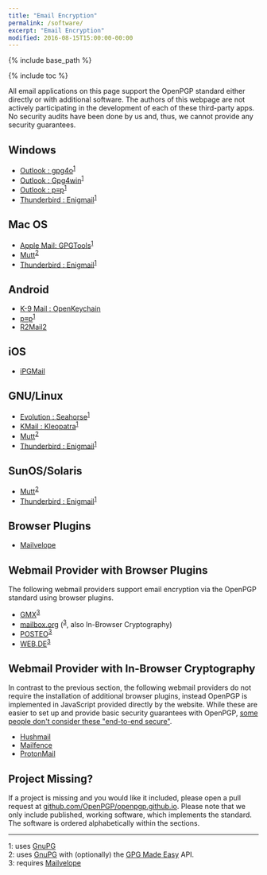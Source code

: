 ```yaml
---
title: "Email Encryption"
permalink: /software/
excerpt: "Email Encryption"
modified: 2016-08-15T15:00:00-00:00
---
```


{% include base_path %}

{% include toc %}

All email applications on this page support the OpenPGP standard either directly or with additional software.
The authors of this webpage are not actively participating in the development of each of these third-party apps.
No security audits have been done by us and, thus, we cannot provide any security guarantees.

## Windows
* [Outlook : gpg4o](/software/gpg4o/)<sup>[1](#gnupg)</sup>
* [Outlook : Gpg4win](/software/gpg4win/)<sup>[1](#gnupg)</sup>
* [Outlook : p≡p](/software/pep/)<sup>[1](#gnupg)</sup>
* [Thunderbird : Enigmail](/software/enigmail/)<sup>[1](#gnupg)</sup>

## Mac OS
* [Apple Mail: GPGTools](/software/gpgtools/)<sup>[1](#gnupg)</sup>
* [Mutt](/software/mutt/)<sup>[2](#gpgme)</sup>
* [Thunderbird : Enigmail](/software/enigmail/)<sup>[1](#gnupg)</sup>

## Android
* [K-9 Mail : OpenKeychain](/software/openkeychain/)
* [p≡p](/software/pep/)<sup>[1](#gnupg)</sup>
* [R2Mail2](/software/r2mail2/)

## iOS
* [iPGMail](/software/ipgmail/)

## GNU/Linux
* [Evolution : Seahorse](/software/seahorse/)<sup>[1](#gnupg)</sup>
* [KMail : Kleopatra](/software/kleopatra/)<sup>[1](#gnupg)</sup>
* [Mutt](/software/mutt/)<sup>[2](#gpgme)</sup>
* [Thunderbird : Enigmail](/software/enigmail/)<sup>[1](#gnupg)</sup>

## SunOS/Solaris
* [Mutt](/software/mutt/)<sup>[2](#gpgme)</sup>
* [Thunderbird : Enigmail](/software/enigmail/)<sup>[1](#gnupg)</sup>

## Browser Plugins
* [Mailvelope](/software/mailvelope/)

## Webmail Provider with Browser Plugins
The following webmail providers support email encryption via the OpenPGP standard using browser plugins.

* [GMX](http://www.gmx.net/)<sup>[3](#mailvelope)</sup>
* [mailbox.org](https://mailbox.org/) (<sup>[3](#mailvelope)</sup>, also In-Browser Cryptography)
* [POSTEO](https://posteo.de)<sup>[3](#mailvelope)</sup>
* [WEB.DE](http://web.de/)<sup>[3](#mailvelope)</sup>

## Webmail Provider with In-Browser Cryptography
In contrast to the previous section, the following webmail providers do not require the installation of additional browser plugins, instead OpenPGP is implemented in JavaScript provided directly by the website.
While these are easier to set up and provide basic security guarantees with OpenPGP, [some people don't consider these "end-to-end secure"](https://tonyarcieri.com/whats-wrong-with-webcrypto).

* [Hushmail](https://www.hushmail.com/)
* [Mailfence](https://www.mailfence.com/)
* [ProtonMail](https://protonmail.com/)

## Project Missing?
If a project is missing and you would like it included, please open a pull request at [github.com/OpenPGP/openpgp.github.io](https://github.com/OpenPGP/openpgp.github.io).
Please note that we only include published, working software, which implements the standard.
The software is ordered alphabetically within the sections.

---

<a name="gnupg">1</a>: uses [GnuPG](https://www.gnupg.org)  
<a name="gpgme">2</a>: uses [GnuPG](https://www.gnupg.org) with (optionally) the [GPG Made Easy](https://www.gnupg.org/related_software/gpgme/index.html) API.  
<a name="mailvelope">3</a>: requires [Mailvelope](/software/mailvelope/)
